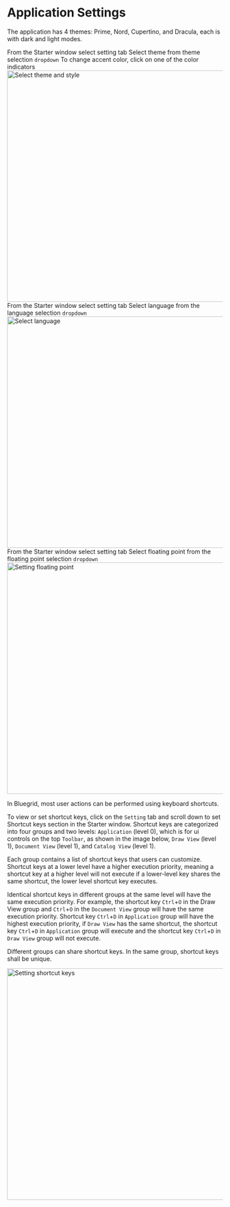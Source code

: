 # Application Settings

<procedure title="Select Themes and Styles" id="select-themes-and-styles">
<p>
The application has 4 themes: Prime, Nord, Cupertino, and Dracula, each is with dark and light modes.
</p>
<step>
From the Starter window select setting tab
</step>
<step>Select theme from theme selection <code>dropdown</code></step>
<step>To change accent color, click on one of the color indicators</step>
<img src="select_theme.png" alt="Select theme and style" width="540"/>
</procedure>

<procedure title="Select language" id="select-language">
<step>
    From the Starter window select setting tab
</step>
<step>
    Select language from the language selection <code>dropdown</code>
</step>
<img src="language_selection.png" alt="Select language" width="540"  />
</procedure>


<procedure title="Set floating point" id="set-floating-point">
<step>
    From the Starter window select setting tab
</step>
<step>
    Select floating point from the floating point selection <code>dropdown</code>
</step>
<img src="precision_selection.png" alt="Setting floating point" width="540" />
</procedure>


<procedure title="Setting shortcut keys" id="setting-shorcut-key">
<p>
In Bluegrid, most user actions can be performed using keyboard shortcuts. 
</p>
<p>
To view or set shortcut keys, click on the <code>Setting</code> tab and scroll down to set Shortcut keys section in the Starter window.
Shortcut keys are categorized into four groups and two levels: <code>Application</code> (level 0), which is for ui controls on the top <code>Toolbar</code>, as shown in the image below,
<code>Draw View</code> (level 1), <code>Document View</code> (level 1), and <code>Catalog View</code> (level 1).
</p>
<p>
Each group contains a list of shortcut keys that users can customize. Shortcut keys at a lower level have a higher execution priority, meaning a shortcut key at a higher level will not execute if a lower-level key shares the same shortcut, the lower level shortcut key executes.
</p>
<p>
Identical shortcut keys in different groups at the same level will have the same execution priority. For example, the shortcut key <code>Ctrl</code>+<code>O</code> in the Draw View group and <code>Ctrl</code>+<code>O</code> in the <code>Document View</code> group will have the same execution priority. Shortcut key <code>Ctrl</code>+<code>D</code> in <code>Application</code> group will have the highest execution priority, if <code>Draw View</code> has the same shortcut, the shortcut key <code>Ctrl</code>+<code>D</code> in <code>Application</code> group will execute and the shortcut key <code>Ctrl</code>+<code>D</code> in <code>Draw View</code> group will not execute.
</p>
<p>
Different groups can share shortcut keys. In the same group, shortcut keys shall be unique.
</p>


<img src="shortcut.png" alt="Setting shortcut keys" width="540"/>

</procedure>

[//]: # ()
[//]: # (<procedure title="Save and load profiles" id="save-load-profiles">)

[//]: # (<p>)

[//]: # (The application setting can be saved and loaded as profiles. For example, users can save a settings profiles for different favors of use and save time on setting up the application.)

[//]: # (</p>)

[//]: # (<p>)

[//]: # (To save or load a setting profile, click on the <code>Setting</code> tab and scroll down to the <code>Setting Profile</code> section in the Starter window.)

[//]: # (</p>)

[//]: # (<img src="profile.png" alt="Save and load profile" width="540"/>)

[//]: # (</procedure>)

[//]: # ()
[//]: # (<procedure title="Import setting profiles">)

[//]: # (<step>)

[//]: # (Click on the <code>Export</code> button to save the current setting profile.)

[//]: # (</step>)

[//]: # (<step>)

[//]: # (Upon clicking the <code>Export</code> button, a saving files dialog will appear where users can enter the profile name and click <code>Save</code> to save the profile to a file on the computer.)

[//]: # (</step>)

[//]: # (</procedure>)

[//]: # ()
[//]: # (<procedure title="Export setting profiles">)

[//]: # ()
[//]: # (<step>)

[//]: # (To load a setting profile, click on the <code>Import</code> button.)

[//]: # (</step>)

[//]: # (<step>)

[//]: # (Upon clicking the <code>Import</code> button, an opening files dialog box will appear, navigate to the profile file and click <code>Open</code> from the dialog window to load the file.)

[//]: # (</step>)

[//]: # (</procedure>)
